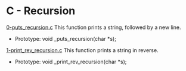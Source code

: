 # C - Recursion

[0-puts_recursion.c](./0-puts_recursion.c)
This function prints a string, followed by a new line.

- Prototype: void \_puts_recursion(char \*s);

[1-print_rev_recursion.c](./1-print_rev_recursion.c)
This function prints a string in reverse.

- Prototype: void \_print_rev_recursion(char \*s);
